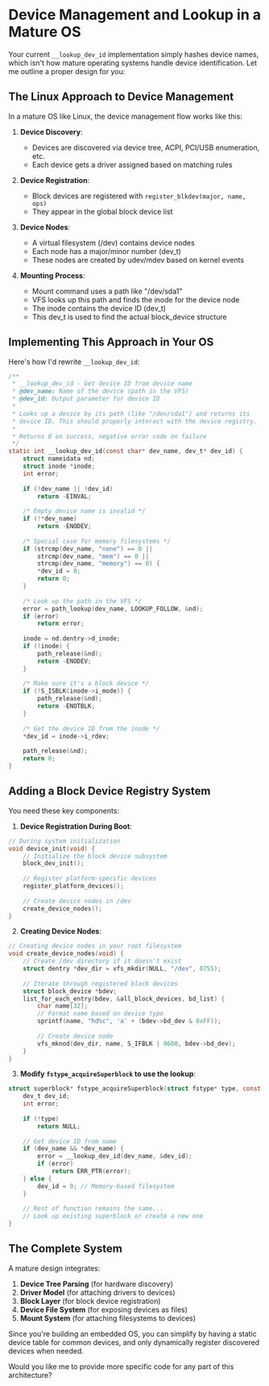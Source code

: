# Device Management and Lookup in a Mature OS

Your current `__lookup_dev_id` implementation simply hashes device names, which isn't how mature operating systems handle device identification. Let me outline a proper design for you:

## The Linux Approach to Device Management

In a mature OS like Linux, the device management flow works like this:

1. **Device Discovery**:
   - Devices are discovered via device tree, ACPI, PCI/USB enumeration, etc.
   - Each device gets a driver assigned based on matching rules

2. **Device Registration**:
   - Block devices are registered with `register_blkdev(major, name, ops)`
   - They appear in the global block device list

3. **Device Nodes**:
   - A virtual filesystem (/dev) contains device nodes
   - Each node has a major/minor number (dev_t)
   - These nodes are created by udev/mdev based on kernel events

4. **Mounting Process**:
   - Mount command uses a path like "/dev/sda1"
   - VFS looks up this path and finds the inode for the device node
   - The inode contains the device ID (dev_t)
   - This dev_t is used to find the actual block_device structure

## Implementing This Approach in Your OS

Here's how I'd rewrite `__lookup_dev_id`:

```c
/**
 * __lookup_dev_id - Get device ID from device name
 * @dev_name: Name of the device (path in the VFS)
 * @dev_id: Output parameter for device ID
 *
 * Looks up a device by its path (like "/dev/sda1") and returns its 
 * device ID. This should properly interact with the device registry.
 *
 * Returns 0 on success, negative error code on failure
 */
static int __lookup_dev_id(const char* dev_name, dev_t* dev_id) {
    struct nameidata nd;
    struct inode *inode;
    int error;
    
    if (!dev_name || !dev_id)
        return -EINVAL;
        
    /* Empty device name is invalid */
    if (!*dev_name)
        return -ENODEV;
        
    /* Special case for memory filesystems */
    if (strcmp(dev_name, "none") == 0 || 
        strcmp(dev_name, "mem") == 0 || 
        strcmp(dev_name, "memory") == 0) {
        *dev_id = 0;
        return 0;
    }
    
    /* Look up the path in the VFS */
    error = path_lookup(dev_name, LOOKUP_FOLLOW, &nd);
    if (error)
        return error;
        
    inode = nd.dentry->d_inode;
    if (!inode) {
        path_release(&nd);
        return -ENODEV;
    }
    
    /* Make sure it's a block device */
    if (!S_ISBLK(inode->i_mode)) {
        path_release(&nd);
        return -ENOTBLK;
    }
    
    /* Get the device ID from the inode */
    *dev_id = inode->i_rdev;
    
    path_release(&nd);
    return 0;
}
```

## Adding a Block Device Registry System

You need these key components:

1. **Device Registration During Boot**:

```c
// During system initialization
void device_init(void) {
    // Initialize the block device subsystem
    block_dev_init();
    
    // Register platform-specific devices
    register_platform_devices();
    
    // Create device nodes in /dev
    create_device_nodes();
}
```

2. **Creating Device Nodes**:

```c
// Creating device nodes in your root filesystem
void create_device_nodes(void) {
    // Create /dev directory if it doesn't exist
    struct dentry *dev_dir = vfs_mkdir(NULL, "/dev", 0755);
    
    // Iterate through registered block devices
    struct block_device *bdev;
    list_for_each_entry(bdev, &all_block_devices, bd_list) {
        char name[32];
        // Format name based on device type
        sprintf(name, "hd%c", 'a' + (bdev->bd_dev & 0xFF)); 
        
        // Create device node
        vfs_mknod(dev_dir, name, S_IFBLK | 0600, bdev->bd_dev);
    }
}
```

3. **Modify `fstype_acquireSuperblock` to use the lookup**:

```c
struct superblock* fstype_acquireSuperblock(struct fstype* type, const char *dev_name, void* fs_data) {
    dev_t dev_id;
    int error;
    
    if (!type)
        return NULL;
        
    // Get device ID from name
    if (dev_name && *dev_name) {
        error = __lookup_dev_id(dev_name, &dev_id);
        if (error)
            return ERR_PTR(error);
    } else {
        dev_id = 0; // Memory-based filesystem
    }
    
    // Rest of function remains the same...
    // Look up existing superblock or create a new one
}
```

## The Complete System

A mature design integrates:
1. **Device Tree Parsing** (for hardware discovery)
2. **Driver Model** (for attaching drivers to devices)
3. **Block Layer** (for block device registration)
4. **Device File System** (for exposing devices as files)
5. **Mount System** (for attaching filesystems to devices)

Since you're building an embedded OS, you can simplify by having a static device table for common devices, and only dynamically register discovered devices when needed.

Would you like me to provide more specific code for any part of this architecture?